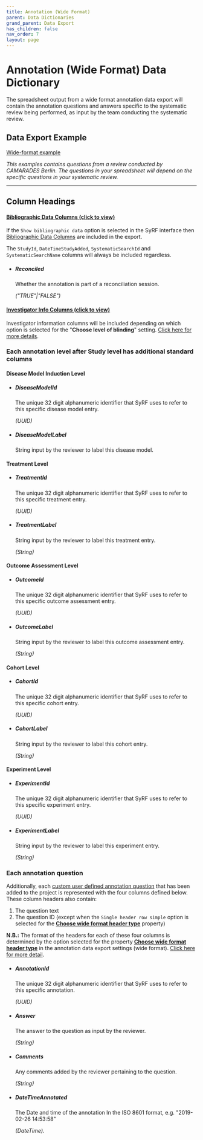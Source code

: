 ```yaml
---
title: Annotation (Wide Format)
parent: Data Dictionaries
grand_parent: Data Export
has_children: false
nav_order: 7
layout: page
---
```


# Annotation (Wide Format) Data Dictionary

The spreadsheet output from a wide format annotation data export will contain the annotation questions and answers specific to the systematic review being performed, as input by the team conducting the systematic review.

## Data Export Example

[Wide-format example](./spreadsheet_templates/annotation_data-extraction-stage_study-level_wide-format_example.csv)

_This examples contains questions from a review conducted by CAMARADES Berlin. The questions in your spreadsheet will depend on the specific questions in your systematic review._

---

## Column Headings

#### [Bibliographic Data Columns (click to view)](../bibliographic.html)

If the `Show bibliographic data` option is selected in the SyRF interface then [Bibliographic Data Columns](../data-dictionary/bibliographic.html) are included in the export.

The `StudyId`, `DateTimeStudyAdded`, `SystematicSearchId` and `SystematicSearchName` columns will always be included regardless.

- ##### **Reconciled**

  Whether the annotation is part of a reconciliation session.

  _("TRUE"\|"FALSE")_

#### [Investigator Info Columns (click to view)](../data-dictionary/investigator-info.html)

Investigator information columns will be included depending on which option is selected for the "**Choose level of blinding**" setting. [Click here for more details](../data-dictionary/investigator-info.html).

### Each annotation level after Study level has additional standard columns

#### Disease Model Induction Level

- ##### **DiseaseModelId**

  The unique 32 digit alphanumeric identifier that SyRF uses to refer to this specific disease model entry.

  _(UUID)_

- ##### **DiseaseModelLabel**
  String input by the reviewer to label this disease model.

#### Treatment Level

- ##### **TreatmentId**

  The unique 32 digit alphanumeric identifier that SyRF uses to refer to this specific treatment entry.

  _(UUID)_

- ##### **TreatmentLabel**

  String input by the reviewer to label this treatment entry.

  _(String)_

#### Outcome Assessment Level

- ##### **OutcomeId**

  The unique 32 digit alphanumeric identifier that SyRF uses to refer to this specific outcome assessment entry.

  _(UUID)_

- ##### **OutcomeLabel**

  String input by the reviewer to label this outcome assessment entry.

  _(String)_

#### Cohort Level

- ##### **CohortId**

  The unique 32 digit alphanumeric identifier that SyRF uses to refer to this specific cohort entry.

  _(UUID)_

- ##### **CohortLabel**

  String input by the reviewer to label this cohort entry.

  _(String)_

#### Experiment Level

- ##### **ExperimentId**

  The unique 32 digit alphanumeric identifier that SyRF uses to refer to this specific experiment entry.

  _(UUID)_

- ##### **ExperimentLabel**

  String input by the reviewer to label this experiment entry.

  _(String)_

### Each annotation question

Additionally, each [custom user defined annotation question](/annotation.html#creating-annotation-questions) that has been added to the project is represented with the four columns defined below.
These column headers also contain:

1. The question text
2. The question ID (except when the `Single header row simple` option is selected for the [**Choose wide format header type**](../annotation.html#choose-wide-format-header-type-only-available-in-wide-format) property)

**N.B.:** The format of the headers for each of these four columns is determined by the option selected for the property [**Choose wide format header type**](../annotation.html#choose-wide-format-header-type-only-available-in-wide-format) in the annotation data export settings (wide format). [Click here for more detail](../annotation.html#choose-wide-format-header-type-only-available-in-wide-format).

- ##### **AnnotationId**

  The unique 32 digit alphanumeric identifier that SyRF uses to refer to this specific annotation.

  _(UUID)_

- ##### **Answer**

  The answer to the question as input by the reviewer.

  _(String)_

- ##### **Comments**

  Any comments added by the reviewer pertaining to the question.

  _(String)_

- ##### **DateTimeAnnotated**

  The Date and time of the annotation In the ISO 8601 format, e.g. "2019-02-26 14:53:58"

  _(DateTime)_.

